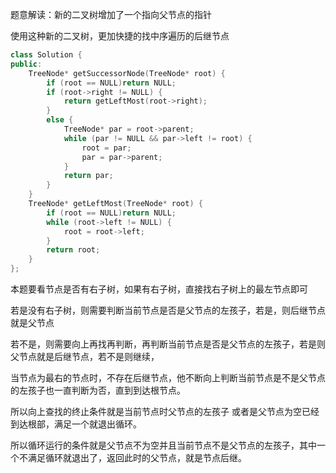 题意解读：新的二叉树增加了一个指向父节点的指针

使用这种新的二叉树，更加快捷的找中序遍历的后继节点



```cpp
class Solution {
public:
	TreeNode* getSuccessorNode(TreeNode* root) {
		if (root == NULL)return NULL;
		if (root->right != NULL) {
			return getLeftMost(root->right);
		}
		else {
			TreeNode* par = root->parent;
			while (par != NULL && par->left != root) {
				root = par;
				par = par->parent;
			}
			return par;
		}
	}
	TreeNode* getLeftMost(TreeNode* root) {
		if (root == NULL)return NULL;
		while (root->left != NULL) {
			root = root->left;
		}
		return root;
	}
};
```

本题要看节点是否有右子树，如果有右子树，直接找右子树上的最左节点即可

若是没有右子树，则需要判断当前节点是否是父节点的左孩子，若是，则后继节点就是父节点

若不是，则需要向上再找再判断，再判断当前节点是否是父节点的左孩子，若是则父节点就是后继节点，若不是则继续，

当节点为最右的节点时，不存在后继节点，他不断向上判断当前节点是不是父节点的左孩子也一直判断为否，直到到达根节点。

所以向上查找的终止条件就是当前节点时父节点的左孩子 或者是父节点为空已经到达根部，满足一个就退出循环。

所以循环运行的条件就是父节点不为空并且当前节点不是父节点的左孩子，其中一个不满足循环就退出了，返回此时的父节点，就是节点后继。